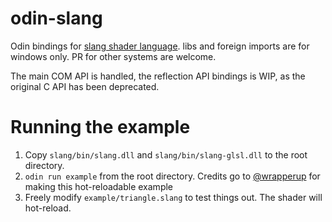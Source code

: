 # odin-slang

Odin bindings for [slang shader language](https://github.com/shader-slang/slang). libs and foreign imports are for windows only. PR for other systems are welcome. 

The main COM API is handled, the reflection API bindings is WIP, as the original C API has been deprecated. 

# Running the example

1. Copy `slang/bin/slang.dll` and `slang/bin/slang-glsl.dll` to the root directory.
2. `odin run example` from the root directory. Credits go to [@wrapperup](https://github.com/wrapperup) for making this hot-reloadable example
3. Freely modify `example/triangle.slang` to test things out. The shader will hot-reload.  
